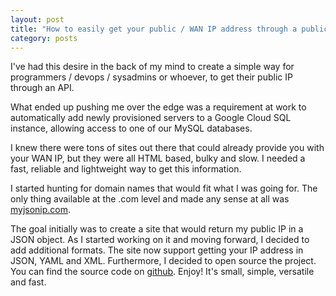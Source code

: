 ```yaml
---
layout: post
title: "How to easily get your public / WAN IP address through a public API"
category: posts
---
```


I've had this desire in the back of my mind to create a simple way
for programmers / devops / sysadmins or whoever, to get their public IP
through an API.

What ended up pushing me over the edge was a requirement at work to
automatically add newly provisioned servers to a Google Cloud SQL
instance, allowing access to one of our MySQL databases.

I knew there were tons of sites out there that could already provide
you with your WAN IP, but they were all HTML based, bulky and slow. I needed
a fast, reliable and lightweight way to get this information.

I started hunting for domain names that would fit what I was going for. The
only thing available at the .com level and made any sense at all was [myjsonip.com][1].

The goal initially was to create a site that would return my public IP in
a JSON object. As I started working on it and moving forward, I decided to
add additional formats. The site now support getting your IP address in JSON,
YAML and XML. Furthermore, I decided to open source the project. You can find
the source code on [github][2]. Enjoy! It's small, simple, versatile and fast.

[1]: http://myjsonip.com/
[2]: https://github.com/jasonwbarnett/myjsonip.com-ruby

